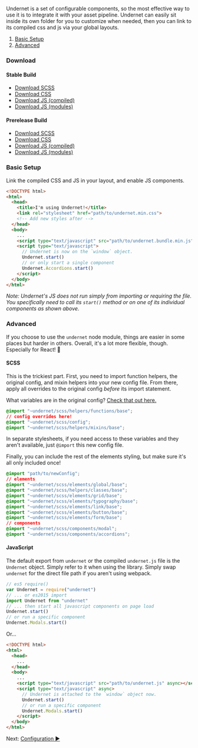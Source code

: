 Undernet is a set of configurable components, so the most effective way to use it is to integrate it with your asset pipeline. Undernet can easily sit inside its own folder for you to customize when needed, then you can link to its compiled css and js via your global layouts.

1.  [Basic Setup](#basic-setup)
2.  [Advanced](#advanced)

### Download

#### Stable Build

- [Download SCSS](https://github.com/geotrev/undernet/raw/master/dist/undernet.scss.zip)
- [Download CSS](https://github.com/geotrev/undernet/raw/master/dist/undernet.css.zip)
- [Download JS (compiled)](https://github.com/geotrev/undernet/raw/master/dist/undernet.js.zip)
- [Download JS (modules)](https://github.com/geotrev/undernet/raw/master/dist/undernet.modules.js.zip)

#### Prerelease Build

- [Download SCSS](https://github.com/geotrev/undernet/raw/develop/dist/undernet.scss.zip)
- [Download CSS](https://github.com/geotrev/undernet/raw/develop/dist/undernet.css.zip)
- [Download JS (compiled)](https://github.com/geotrev/undernet/raw/develop/dist/undernet.js.zip)
- [Download JS (modules)](https://github.com/geotrev/undernet/raw/develop/dist/undernet.modules.js.zip)

### Basic Setup

Link the compiled CSS and JS in your layout, and enable JS components.

```html
<!DOCTYPE html>
<html>
  <head>
    <title>I'm using Undernet!</title>
    <link rel="stylesheet" href="path/to/undernet.min.css">
    <!-- Add new styles after -->
  </head>
  <body>
    ...
    <script type="text/javascript" src="path/to/undernet.bundle.min.js" async></script>
    <script type="text/javascript">
      // Undernet is now on the `window` object.
      Undernet.start()
      // or only start a single component
      Undernet.Accordions.start()
    </script>
  </body>
</html>
```

_Note: Undernet's JS does not run simply from importing or requiring the file. You specifically need to call its `start()` method or on one of its individual components as shown above._

### Advanced

If you choose to use the `undernet` node module, things are easier in some places but harder in others. Overall, it's a lot more flexible, though. Especially for React! 🎉

#### SCSS

This is the trickiest part. First, you need to import function helpers, the original config, and mixin helpers into your new config file. From there, apply all overrides to the original config _before_ its import statement.

What variables are in the original config? [Check that out here.](https://github.com/geotrev/undernet/blob/master/scss/_config.scss)

```css
@import "~undernet/scss/helpers/functions/base";
// config overrides here!
@import "~undernet/scss/config";
@import "~undernet/scss/helpers/mixins/base";
```

In separate stylesheets, if you need access to these variables and they aren't available, just `@import` this new config file.

Finally, you can include the rest of the elements styling, but make sure it's all only included once!

```css
@import "path/to/newConfig";
// elements
@import "~undernet/scss/elements/global/base";
@import "~undernet/scss/helpers/classes/base";
@import "~undernet/scss/elements/grid/base";
@import "~undernet/scss/elements/typography/base";
@import "~undernet/scss/elements/link/base";
@import "~undernet/scss/elements/button/base";
@import "~undernet/scss/elements/form/base";
// components
@import "~undernet/scss/components/modal";
@import "~undernet/scss/components/accordions";
```

#### JavaScript

The default export from `undernet` or the compiled `undernet.js` file is the `Undernet` object. Simply refer to it when using the library. Simply swap `undernet` for the direct file path if you aren't using webpack.

```js
// es5 require()
var Undernet = require("undernet")
// ... or es2015 import
import Undernet from "undernet"
// ... then start all javascript components on page load
Undernet.start()
// or run a specific component
Undernet.Modals.start()
```

Or...

```html
<!DOCTYPE html>
<html>
  <head>
    ...
  </head>
  <body>
    ...
    <script type="text/javascript" src="path/to/undernet.js" async></script>
    <script type="text/javascript" async>
      // Undernet is attached to the `window` object now.
      Undernet.start()
      // or run a specific component
      Undernet.Modals.start()
    </script>
  </body>
</html>
```

Next: [Configuration ►](configuration)
